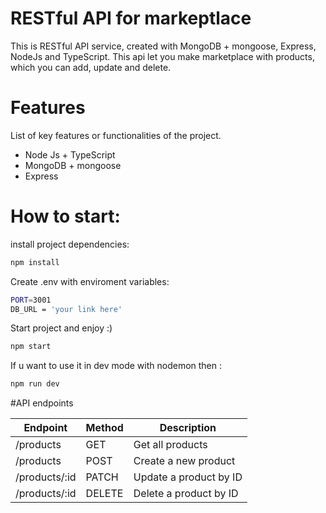 # RESTful API for markeptlace

This is RESTful API service, created with MongoDB + mongoose, Express, NodeJs and TypeScript. This api let you make marketplace with products, which you can add, update and delete.

# Features

List of key features or functionalities of the project.

- Node Js + TypeScript
- MongoDB + mongoose
- Express

# How to start:

install project dependencies:

```bash
npm install
```

Create .env with enviroment variables:

```bash
PORT=3001
DB_URL = 'your link here'
```

Start project and enjoy :)
```bash
npm start
```

If u want to use it in dev mode with nodemon then :
```bash
npm run dev
```

#API endpoints

| Endpoint          | Method | Description                   |
|-------------------|--------|-------------------------------|
| /products         | GET    | Get all products              |
| /products         | POST   | Create a new product          |
| /products/:id     | PATCH  | Update a product by ID        |
| /products/:id     | DELETE | Delete a product by ID        |
